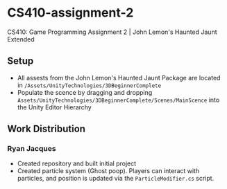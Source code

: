 # CS410-assignment-2

CS410: Game Programming Assignment 2 | John Lemon's Haunted Jaunt Extended

## Setup

- All assests from the John Lemon's Haunted Jaunt Package are located in `/Assets/UnityTechnologies/3DBeginnerComplete`
- Populate the scence by dragging and dropping `Assets/UnityTechnologies/3DBeginnerComplete/Scenes/MainScence` into the Unity Editor Hierarchy

## Work Distribution

### Ryan Jacques

- Created repository and built initial project
- Created particle system (Ghost poop). Players can interact with particles, and position is updated via the `ParticleModifier.cs` script.
